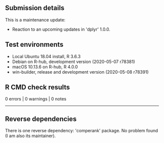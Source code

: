 ## Submission details

This is a maintenance update:
- Reaction to an upcoming updates in 'dplyr' 1.0.0.

## Test environments

* Local Ubuntu 18.04 install, R 3.6.3
* Debian on R-hub, development version (2020-05-07 r78381)
* macOS 10.13.6 on R-hub, R 4.0.0
* win-builder, release and development version (2020-05-08 r78391)

## R CMD check results

0 errors | 0 warnings | 0 notes

---

## Reverse dependencies

There is one reverse dependency: 'comperank' package. No problem found (I am also its maintainer).
